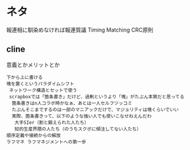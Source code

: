 # ネタ
報連相に馴染めなければ報連質議
Timing Matching
CRC原則

## cline
意義とかメリットとか

```
下から上に書ける
塊を置くというパラダイムシフト
 ネットワーク構造とセットで使う
 scrapboxでは「箇条書き」だけど、過剰というより「塊」がたぶん本質だと思ってる
  箇条書きはn人コラボ時かなぁ、あとは一人セルフツッコミ
  たぶんそこまでするのは一部のマニアックだけで、マジョリティは塊くらいでいい
  実際、箇条書きって、以下のような強い人でも使いこなせねえんだわ
   大手SIer（割と鍛えられた人たち）
   知的生産界隈の人たち（のうちスクボに傾注してない人たち）
順序定義や接続からの解放
ラフマネ ラフマネジメントへの第一歩

```